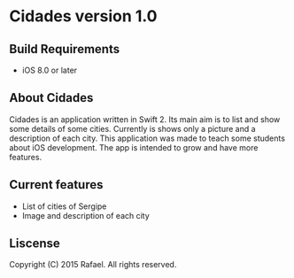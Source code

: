 # **Cidades version 1.0**


## Build Requirements
+ iOS 8.0 or later


## About Cidades
Cidades is an application written in Swift 2. Its main aim is to list and show some details of some cities. Currently is shows only a picture and a description of each city. 
This application was made to teach some students about iOS development. The app is intended to grow and have more features.

## Current features
+ List of cities of Sergipe
+ Image and description of each city

## Liscense
Copyright (C) 2015 Rafael. All rights reserved.
